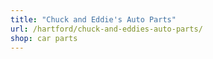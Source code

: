 ```yaml
---
title: "Chuck and Eddie's Auto Parts"
url: /hartford/chuck-and-eddies-auto-parts/
shop: car parts
---
```

